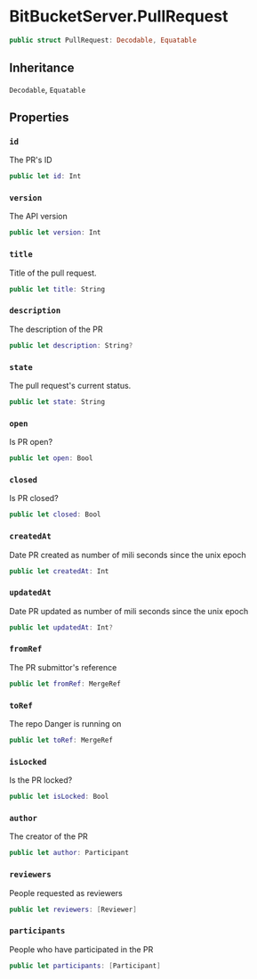 # BitBucketServer.PullRequest

``` swift
public struct PullRequest: Decodable, Equatable 
```

## Inheritance

`Decodable`, `Equatable`

## Properties

### `id`

The PR's ID

``` swift
public let id: Int
```

### `version`

The API version

``` swift
public let version: Int
```

### `title`

Title of the pull request.

``` swift
public let title: String
```

### `description`

The description of the PR

``` swift
public let description: String?
```

### `state`

The pull request's current status.

``` swift
public let state: String
```

### `open`

Is PR open?

``` swift
public let open: Bool
```

### `closed`

Is PR closed?

``` swift
public let closed: Bool
```

### `createdAt`

Date PR created as number of mili seconds since the unix epoch

``` swift
public let createdAt: Int
```

### `updatedAt`

Date PR updated as number of mili seconds since the unix epoch

``` swift
public let updatedAt: Int?
```

### `fromRef`

The PR submittor's reference

``` swift
public let fromRef: MergeRef
```

### `toRef`

The repo Danger is running on

``` swift
public let toRef: MergeRef
```

### `isLocked`

Is the PR locked?

``` swift
public let isLocked: Bool
```

### `author`

The creator of the PR

``` swift
public let author: Participant
```

### `reviewers`

People requested as reviewers

``` swift
public let reviewers: [Reviewer]
```

### `participants`

People who have participated in the PR

``` swift
public let participants: [Participant]
```
